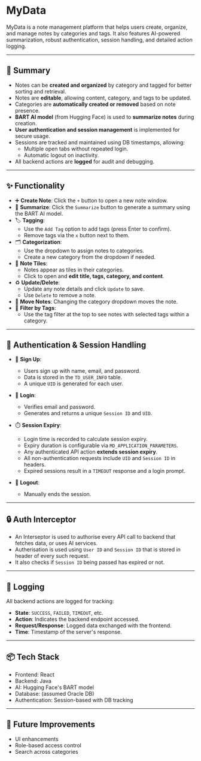 # MyData

MyData is a note management platform that helps users create, organize, and manage notes by categories and tags. It also features AI-powered summarization, robust authentication, session handling, and detailed action logging.

---

## 📌 Summary

- Notes can be **created and organized** by category and tagged for better sorting and retrieval.
- Notes are **editable**, allowing content, category, and tags to be updated.
- Categories are **automatically created or removed** based on note presence.
- **BART AI model** (from Hugging Face) is used to **summarize notes** during creation.
- **User authentication and session management** is implemented for secure usage.
- Sessions are tracked and maintained using DB timestamps, allowing:
  - Multiple open tabs without repeated login.
  - Automatic logout on inactivity.
- All backend actions are **logged** for audit and debugging.

---

## ✨ Functionality

- ➕ **Create Note**: Click the `+` button to open a new note window.
- 🧠 **Summarize**: Click the `Summarize` button to generate a summary using the BART AI model.
- 🏷️ **Tagging**:
  - Use the `Add Tag` option to add tags (press Enter to confirm).
  - Remove tags via the `x` button next to them.
- 🗂️ **Categorization**:
  - Use the dropdown to assign notes to categories.
  - Create a new category from the dropdown if needed.
- 🧱 **Note Tiles**:
  - Notes appear as tiles in their categories.
  - Click to open and **edit title, tags, category, and content**.
- ♻️ **Update/Delete**:
  - Update any note details and click `Update` to save.
  - Use `Delete` to remove a note.
- 🔀 **Move Notes**: Changing the category dropdown moves the note.
- 🔎 **Filter by Tags**:
  - Use the tag filter at the top to see notes with selected tags within a category.

---

## 🔐 Authentication & Session Handling

- 📝 **Sign Up**:
  - Users sign up with name, email, and password.
  - Data is stored in the `TD_USER_INFO` table.
  - A unique `UID` is generated for each user.

- 🔑 **Login**:
  - Verifies email and password.
  - Generates and returns a unique `Session ID` and `UID`.

- ⏱️ **Session Expiry**:
  - Login time is recorded to calculate session expiry.
  - Expiry duration is configurable via `MD_APPLICATION_PARAMETERS`.
  - Any authenticated API action **extends session expiry**.
  - All non-authentication requests include `UID` and `Session ID` in headers.
  - Expired sessions result in a `TIMEOUT` response and a login prompt.

- 🚪 **Logout**:
  - Manually ends the session.

---

## 🔒 Auth Interceptor
  - An Interseptor is used to authorise every API call to backend that fetches data, or uses AI services.
  - Autherisation is used using `User ID` and `Session ID` that is stored in header of every such request.
  - It also checks if `Session ID` being passed has expired or not. 

---

## 📝 Logging

All backend actions are logged for tracking:

- **State**: `SUCCESS`, `FAILED`, `TIMEOUT`, etc.
- **Action**: Indicates the backend endpoint accessed.
- **Request/Response**: Logged data exchanged with the frontend.
- **Time**: Timestamp of the server's response.

---

## 📦 Tech Stack

- Frontend: React
- Backend: Java
- AI: Hugging Face's BART model
- Database: (assumed Oracle DB)
- Authentication: Session-based with DB tracking

---

## 🚀 Future Improvements

- UI enhancements
- Role-based access control
- Search across categories

